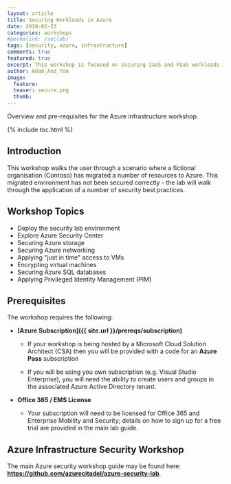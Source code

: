 ```yaml
---
layout: article
title: Securing Workloads in Azure
date: 2018-02-23
categories: workshops
#permalink: /seclab/
tags: [security, azure, infrastructure]
comments: true
featured: true
excerpt: This workshop is focused on securing IaaS and PaaS workloads in Azure.
author: Adam_And_Tom
image:
  feature:
  teaser: secure.png
  thumb:
---
```

Overview and pre-requisites for the Azure infrastructure workshop.

{% include toc.html %}

## Introduction

This workshop walks the user through a scenario where a fictional organisation (Contoso) has migrated a number of resources to Azure. This migrated environment has not been secured correctly - the lab will walk through the application of a number of security best practices.

## Workshop Topics

* Deploy the security lab environment
* Explore Azure Security Center
* Securing Azure storage
* Securing Azure networking
* Applying "just in time" access to VMs
* Encrypting virtual machines
* Securing Azure SQL databases
* Applying Privileged Identity Management (PIM)

## Prerequisites

The workshop requires the following:

* **[Azure Subscription]({{ site.url }}/prereqs/subscription)**
  * If your workshop is being hosted by a Microsoft Cloud Solution Architect (CSA) then you will be provided with a code for an **Azure Pass** subscription

  * If you will be using you own subscription (e.g. Visual Studio Enterprise), you will need the ability to create users and groups in the associated Azure Active Directory tenant.

* **Office 365 / EMS License**
  * Your subscription will need to be licensed for Office 365 and Enterprise Mobility and Security; details on how to sign up for a free trial are provided in the main lab guide.

## Azure Infrastructure Security Workshop

The main Azure security workshop guide may be found here:
**<https://github.com/azurecitadel/azure-security-lab>**.